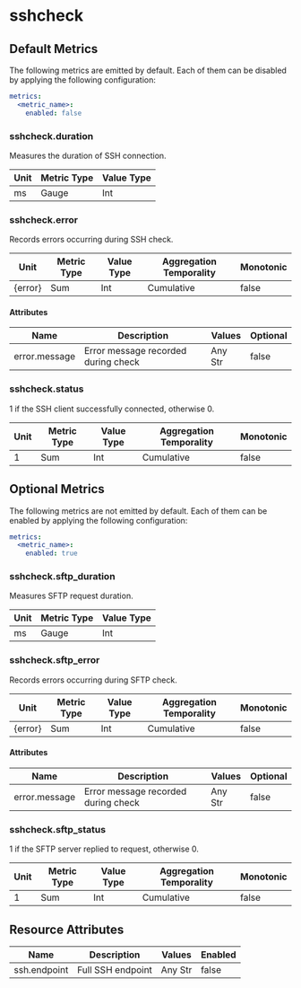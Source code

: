 [comment]: <> (Code generated by mdatagen. DO NOT EDIT.)

# sshcheck

## Default Metrics

The following metrics are emitted by default. Each of them can be disabled by applying the following configuration:

```yaml
metrics:
  <metric_name>:
    enabled: false
```

### sshcheck.duration

Measures the duration of SSH connection.

| Unit | Metric Type | Value Type |
| ---- | ----------- | ---------- |
| ms | Gauge | Int |

### sshcheck.error

Records errors occurring during SSH check.

| Unit | Metric Type | Value Type | Aggregation Temporality | Monotonic |
| ---- | ----------- | ---------- | ----------------------- | --------- |
| {error} | Sum | Int | Cumulative | false |

#### Attributes

| Name | Description | Values | Optional |
| ---- | ----------- | ------ | -------- |
| error.message | Error message recorded during check | Any Str | false |

### sshcheck.status

1 if the SSH client successfully connected, otherwise 0.

| Unit | Metric Type | Value Type | Aggregation Temporality | Monotonic |
| ---- | ----------- | ---------- | ----------------------- | --------- |
| 1 | Sum | Int | Cumulative | false |

## Optional Metrics

The following metrics are not emitted by default. Each of them can be enabled by applying the following configuration:

```yaml
metrics:
  <metric_name>:
    enabled: true
```

### sshcheck.sftp_duration

Measures SFTP request duration.

| Unit | Metric Type | Value Type |
| ---- | ----------- | ---------- |
| ms | Gauge | Int |

### sshcheck.sftp_error

Records errors occurring during SFTP check.

| Unit | Metric Type | Value Type | Aggregation Temporality | Monotonic |
| ---- | ----------- | ---------- | ----------------------- | --------- |
| {error} | Sum | Int | Cumulative | false |

#### Attributes

| Name | Description | Values | Optional |
| ---- | ----------- | ------ | -------- |
| error.message | Error message recorded during check | Any Str | false |

### sshcheck.sftp_status

1 if the SFTP server replied to request, otherwise 0.

| Unit | Metric Type | Value Type | Aggregation Temporality | Monotonic |
| ---- | ----------- | ---------- | ----------------------- | --------- |
| 1 | Sum | Int | Cumulative | false |

## Resource Attributes

| Name | Description | Values | Enabled |
| ---- | ----------- | ------ | ------- |
| ssh.endpoint | Full SSH endpoint | Any Str | false |
